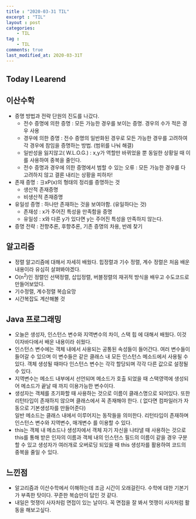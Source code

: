 ```yaml
---
title : "2020-03-31 TIL"
excerpt : "TIL"
layout : post
categories:
    - TIL
tag :
    - TIL
comments: true
last_modified_at: 2020-03-31T
---
```


## Today I Learend  
## 이산수학
* 증명 방법과 전략 단원의 진도를 나갔다.
    * 전수 증명에 의한 증명 : 모든 가능한 경우를 보이는 증명. 경우의 수가 적은 경우 사용
    * 경우에 의한 증명 : 전수 증명의 일반화된 경우로 모든 가능한 경우를 고려하여 각 경우에 참임을 증명하는 방법. (범위를 나눠 해결)
    * 일반성을 잃지않고( W.L.O.G.) : x,y가 역할만 바뀌었을 뿐 동일한 상황일 때 이를 사용하여 중복을 줄인다.
    * 전수 증명과 경우에 의한 증명에서 범할 수 있는 오류 : 모든 가능한 경우를 다 고려하지 않고 결론 내리는 상황을 피하자!
* 존재 증명 : ∃xP(x)의 형태의 정리를 증명하는 것
    * 생산적 존재증명
    * 비생산적 존재증명
* 유일성 증명 : 하나만 존재하는 것을 보여야함. (유일하다는 것)
    * 존재성 : x가 주어진 특성을 만족함을 증명
    * 유일성 : x와 다른 y가 있다면 y는 주어진 특성을 만족하지 않는다.
* 증명 전략 : 전향추론, 후향추론, 기존 증명의 차용, 반례 찾기

## 알고리즘
* 정렬 알고리즘에 대해서 자세히 배웠다. 힙정렬과 기수 정렬, 계수 정렬은 처음 배운 내용이라 유심히 살펴봐야겠다.
* O(n<sup>2</sup>)인 정렬인 선택정렬, 삽입정렬, 버블정렬의 재귀적 방식을 배우고 수도코드로 만들어보았다.
* 기수정렬, 계수정렬 복습요망
* 시간복잡도 계산해볼 것

## Java 프로그래밍
* 오늘은 생성자, 인스턴스 변수와 지역변수의 차이, 스택 힙 에 대해서 배웠다. 이것이자바다에서 배운 내용이라 쉬웠다.
* 인스턴스 변수에는 객체 내에서 사용되는 공통된 속성들이 들어간다. 여러 변수들이 들어갈 수 있으며 이 변수들은 같은 클래스 내 모든 인스턴스 메소드에서 사용될 수 있다. 객체 생성될 때마다 인스턴스 변수는 각각 할당되며 각각 다른 값으로 설정될 수 있다.
* 지역변수는 메소드 내부에서 선언되며 메소드가 호출 되었을 때 스택영역에 생성되어 메소드가 끝날 때 까지 이용가능한 변수이다.
* 생성자는 객체를 초기화할 때 사용하는 것으로 이름이 클래스명으로 되어있다. 또한 리턴타입이 존재하지 않으며 클래스에서 꼭 존재해야 한다. ( 없다면 컴파일러가 자동으로 기본생성자를 만들어준다)  
일반 메소드는 클래스 내에서 이루어지는 동작들을 의미한다. 리턴타입이 존재하며 인스턴스 변수와 지역변수, 매개변수 를 이용할 수 있다.
* this는 객체 내 메소드나 생성자에서 객체 자기 자신을 나타낼 때 사용하는 것으로 this를 통해 받은 인자의 이름과 객체 내의 인스턴스 필드의 이름이 같을 경우 구분할 수 있고 생성자가 여러개로 오버로딩 되있을 때 this 생성자를 활용하여 코드의 중복을 줄일 수 있다.


## 느낀점
* 알고리즘과 이산수학에서 이해하는데 조금 시간이 오래걸린다. 수학에 대한 기본기가 부족한 탓이다. 꾸준한 복습만이 답인 것 같다.
* 내일은 멋쟁이 사자처럼 면접이 있는 날이다. 꼭 면접을 잘 봐서 멋쟁이 사자처럼 활동을 해보고싶다.